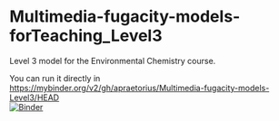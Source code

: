 # Multimedia-fugacity-models-forTeaching_Level3 
Level 3 model for the Environmental Chemistry course.

You can run it directly in https://mybinder.org/v2/gh/apraetorius/Multimedia-fugacity-models-Level3/HEAD </br>
[![Binder](https://mybinder.org/badge_logo.svg)](https://mybinder.org/v2/gh/apraetorius/Multimedia-fugacity-models-Level3/HEAD)


